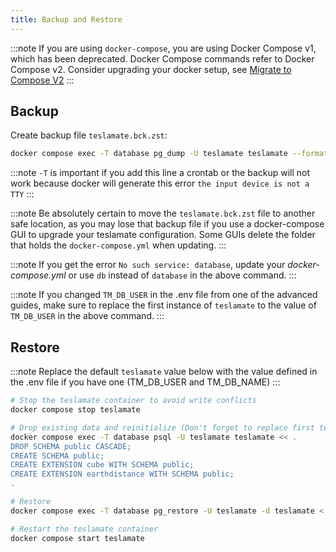 ```yaml
---
title: Backup and Restore
---
```


:::note
If you are using `docker-compose`, you are using Docker Compose v1, which has been deprecated. Docker Compose commands refer to Docker Compose v2. Consider upgrading your docker setup, see [Migrate to Compose V2](https://docs.docker.com/compose/migrate/)
:::

## Backup

Create backup file `teslamate.bck.zst`:

```bash
docker compose exec -T database pg_dump -U teslamate teslamate --format=custom --compress=zstd > ./teslamate.bck.zst
```

:::note
`-T` is important if you add this line a crontab or the backup will not work because docker will generate this error `the input device is not a TTY`
:::

:::note
Be absolutely certain to move the `teslamate.bck.zst` file to another safe location, as you may lose that backup file if you use a docker-compose GUI to upgrade your teslamate configuration. Some GUIs delete the folder that holds the `docker-compose.yml` when updating.
:::

:::note
If you get the error `No such service: database`, update your _docker-compose.yml_ or use `db` instead of `database` in the above command.
:::

:::note
If you changed `TM_DB_USER` in the .env file from one of the advanced guides, make sure to replace the first instance of `teslamate` to the value of `TM_DB_USER` in the above command.
:::

## Restore

:::note
Replace the default `teslamate` value below with the value defined in the .env file if you have one (TM_DB_USER and TM_DB_NAME)
:::

```bash
# Stop the teslamate container to avoid write conflicts
docker compose stop teslamate

# Drop existing data and reinitialize (Don't forget to replace first teslamate if using different TM_DB_USER)
docker compose exec -T database psql -U teslamate teslamate << .
DROP SCHEMA public CASCADE;
CREATE SCHEMA public;
CREATE EXTENSION cube WITH SCHEMA public;
CREATE EXTENSION earthdistance WITH SCHEMA public;
.

# Restore
docker compose exec -T database pg_restore -U teslamate -d teslamate < teslamate.bck.zst

# Restart the teslamate container
docker compose start teslamate
```
